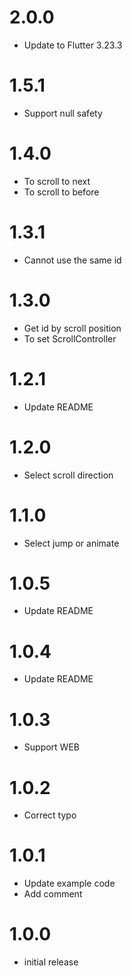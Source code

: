 # 2.0.0
- Update to Flutter 3.23.3

# 1.5.1
- Support null safety

# 1.4.0
- To scroll to next
- To scroll to before

# 1.3.1
- Cannot use the same id

# 1.3.0
- Get id by scroll position
- To set ScrollController

# 1.2.1
- Update README

# 1.2.0
- Select scroll direction

# 1.1.0
- Select jump or animate

# 1.0.5
- Update README

# 1.0.4
- Update README

# 1.0.3
- Support WEB

# 1.0.2
- Correct typo

# 1.0.1
- Update example code
- Add comment

# 1.0.0
- initial release